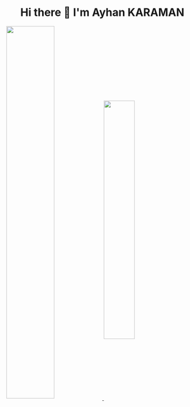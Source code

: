 <h1 align="center">Hi there 👋  I'm Ayhan KARAMAN</h1>



<a href="https://github.com/Ayhan2860">
  <!-- Change the `github-readme-stats.anuraghazra1.vercel.app` to `github-readme-stats.vercel.app`  -->
  <img align="center"  width="50%" align="left"  src="https://github-readme-stats.vercel.app/api?username=ayhan2860&repo=github-readme-stats&theme=material-palenight" />
</a>   
<a href="https://ayhan2860.github.io/">
  <!-- Change the `github-readme-stats.anuraghazra1.vercel.app` to `github-readme-stats.vercel.app`  -->
  <img align="center" width="40%"  src="https://github-readme-stats.vercel.app/api/top-langs/?username=ayhan2860&repo=ayhan2860.github.io&layout=compact&theme=material-palenight" />
</a>


<!--![snake gif](https://github.com/Ayhan2860/Ayhan2860/blob/output/github-contribution-grid-snake.gif)-->



